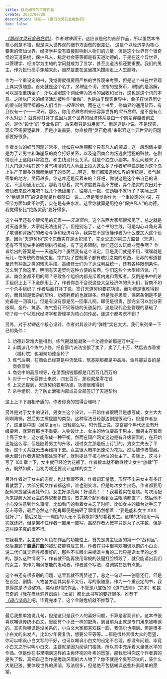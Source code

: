 ```yaml
---
title: 缺乏细节的平庸作品
create: 2022/09/28
description: 评论——《第四次灵石金融危机》
toc: false
---
```


[_《第四次灵石金融危机》_](https://www.qidian.com/book/1032969530/)，作者*健康国王*，这应该是他的首部作品，所以虽然本书核心创意不错，但是深入世界观的细节方面做的很差劲。
这是个以经济学为核心要素的修仙世界，经济学并没有直接影响到人物们的力量，但是这个世界有个很奇怪的天道系统，保护凡人，稳定社会等等都是有天道功德的，于是在这个异世界，以管理学、经济学为主轴的学问就成为了显学，甚至比道法都还要重要。我们的男主，作为投行高手穿越来此，自然是要在这里搅风搅雨走上人生巅峰。

作为一个重设定的书，我觉得就得要用严格的世界观来考察，但是这个书在世界观上其实很随意。首先就是这个名字，*金融*这个词，*金*指的是货币，*融*指的是溶解，可以是指重铸金子，所以*金融*这个词延伸为货币的回收和发行，这也是这个词的本意。之所以广义的经济活动被称作“金融”，也是由于现实世界中，金子在世界历史的很长时间里都都被人们当作*一般等价物*。而在这个书里，修仙界的通用货币，有且仅有一个——_灵石_。那么，你用*金融危机*来形容异世界的*灵石危机*，是不是有点不太对劲？
就算你打补丁说因为这个世界的经济体系是由一个前辈穿越者创立的，是他“设计”的“专业名词”，后来者只是沿用罢了。但是这是小说，不是现实，现实不需要逻辑性，但是小说需要。你直接用“灵石危机”来形容这个异世界的问题都要好很多。

作者类似的细节问题非常多，比如在中后期那个只有凡人的*离岛*，这一段剧情主要是为了让男主和海崖系的商会打好关系，以及追回商会内叛逃贪污犯的赃款，在剧情设计上这段非常独立，和主线没什么关系，就是个独立小副本。那么问题来了，几大门派为啥在这个灵气稀薄的凡人地盘上投入这么多？作者解释说是因为这个岛上生产了很多外面都绝版了的灵药……啊这，我们都知道修仙界的传统是，灵气越密集的地方，灵药越多，你这咋还是反着来的？好吧，你说这是这个书自己的设定，不适用通用设定。那我寻思着，灵气浓度要弄高不方便，弄个绝灵的农田对于修仙者来说不难吧？找几个低级弟子，往哪儿一戳，使劲吸不就行了？实际上这个“绝版灵药”的设定就是作者随口一说……但是我觉得作为一个重设定的小说，在细节方面如此不讲究，实在是有失水准。这里你就算是用抢夺“保护凡人”的功德，我觉得都比“绝版灵药”要好得多。

这个书里还有个很常见的元素——_天道契约_，这个东西大家都很常见了，总之就是对天道发誓，大家就无法违背了。但是别忘了，这个书的主线，可是勾心斗角充满了欺骗和背叛的的政治斗争和经济斗争，我实在不是很懂作者为什么要加入这个设定。因为“天道契约”这个东西实在是太犯规了，完全公正的第三方监督（天道），还有不可能失手的强制执行措施，有了这条限制，你们还怎么玩商业竞争啊？
作者给出的答案是——天道契约？虽然我有这个设定，但是我们就是不用，嘿嘿就是玩儿~
在传统的修仙文里，宗门为了控制弟子都有魂灯之类的东西，恶毒的邪道甚至还有种蛊之类的残忍手段。高级修士们为了达成利益统一，还有各种限制条件。怎么到了你这里，明明有天道契约这种方便的东西，你们这些个大型经济体、门派、商会全都不用的啊？导致各个组织内都充斥着内鬼和背叛者。反倒是书中的杀手组织上上下下全部用上了，作者你总不会说这些大型经济体的头头们，智商不如一个杀手组织？
作者后面打补丁说，签订天道契约要花功德，而功德是很难得到的，而且越是繁杂的契约，功德耗费的也就越多。但是我寻思着，保密条例是不是完备是一回事儿，但是有没有那是另一回事儿啊。即便是很贵，那完全可以划分密级啊，金丹、筑基、练气签订不同等级的天道契约，这是现代企业管理的基础了吧？你一个以现代经济学和管理学为核心的作品，连这个都考虑不到？

另外，对于*功德*这个核心设计，作者对其设计的“弹性”实在太大。我们来列举一下已知条件：

1. 功德非常难大量得到，练气期就能凝聚一个功德金轮那是万中无一
2. 山鹰派几个练气小修，把自家门派法宝偷了卖了，卖了几十万，然后去办善堂（福利院）也凝聚功德金轮了
3. 练气后期，在商会已经算是中流砥柱，筑基期那都是中高层，金丹那妥妥的是商会顶层
4. 商会中的高层领导，在里面捞钱那都是几百万几百万的
5. 对于一个元婴修士来说，四五百万，那也就是零花钱
6. 上文还提到，天道契约要用功德，功德很难得到
7. 杀手组织，为了防止泄密内部成员全部签订了天道契约

这上上下下自相矛盾的，作者你真的觉得合理吗？

另外是对于女主的设计，男女主这个设计，一开始作者很明显是想写成，女主大大咧咧闯祸，然后男主擦屁股的类型。这种写法日轻那边倒是很流行，但是作者忘了，这里是中国（吴京.jpg）。日轻那么写，时代性上说，凉宫那个年代还没有升级要素，就算有那也不重要。人物设计上，女主的地位要高于男主，而男主在智商上高于女主，这才能形成一种平衡。然而在国产网文这边是有升级要素的，在开始还能这么写，但是随着男主的升级，超过女主那是板上钉钉的，男女主失去了平衡，这个关系就无法再维持下去。女主很大概率迅速沦为花瓶，然后被作者雪藏。绝大部分作者连配角都处理不好，就别提处于核心地位的女主了。实际上，这书才写了 100 章上下，女主就已经沦为花瓶了。作者根本就不敢继续让女主“放肆”下去，既然如此，当初为啥还要设计这样的女主？

另外作者对于女主的态度，也让我很不爽。作者词汇量低，形容不出来女主有多好看就罢了，大部分网文作者都这样，谁也别笑谁。但是每次女主出场，作者都要用配角来提醒读者姥爷们，女主好漂亮啊！好漂亮！！！我看着实在是烦。每次用配角来提醒大家女主的样貌都是四段，首先某个配角看到女主眼睛都直了，然后他不小心没注意到什么事情，比如看门的看着女主忘了时间，比如女主的擂台对手忘了反击等等，最后必然这个配角即便是搞砸了事情仍然想着：“要是能和女主 XXX 就好了”，最后又是——周围的人无不羡慕嫉妒恨的看着男主。这样的桥段用一两次就还好，但是架不住作者一直用一直写，虽然作者大概率只是为了水字数，但是这些段子真的很不行。

在我看来，女主这个角色在作品的功能性上，首先是男主征服的第一个“战利品”，然后兼顾了**装逼打脸**的被动技能释放工具。作者在书中很喜欢嘲讽以前的小白文，说二代们其实涵养都很好的，那些不长眼出来嘲讽主角的二代只是话本里的之类的，那么这种情况下，作者就不能再使用常规的装逼打脸桥段了，就只能请出我们的女主，来作为嘲讽技能的发动者。作者这个写法，格调实在是有点低。

这个书还有很多别的问题，这里我就不再赘述了，总之一句话——创意还行，但是在设定、剧情、人物各方面其实都不太行，写的很随意。作为一个重设定的书，我觉得这是*不合格*的。
类似题材的作品，不管是八宝饭的《道门法则》（完本）和昆吾奇的《我在盘丝洞养蜘蛛》（太监）都比此书写的要好很多。推荐下[_《道门法则》_](https://book.qidian.com/info/3333529/)吧，毕竟完本了，这个金融危机就不推荐了。

---

最后我想单独说几句，但是这只是我个人的喜好问题，不算是客观评价。这本书很喜欢嘲讽传统小白文，里面有个小丑一样的配角，到目前为止就是专门用来被嘲讽的。其实你嘲讽是没关系的，小白文大家都喜欢踩一脚，我偶尔也嘲讽。但是很多小白文的出发点，比如少年要复仇，想要公平等等……都是很朴素很大众的愿望，你可以嘲讽小白文写的不好，也可以嘲讽小白文的设定不合理，都没有问题，毕竟小白文之所以叫小白文，主要就是因为阅读门槛低，所以其中充斥着大量低水平的作品。但是你在书里嘲讽这样的主角怀抱的朴素的愿望，那我觉得你这个作者真的是失了智，真把自己当作是搅动风雨的大人物了？你不就是个臭写网文的，装什么大尾巴狼。要体现世界的黑暗，写法很多，但是绝不包括嘲讽这些朴素简单的愿望。
